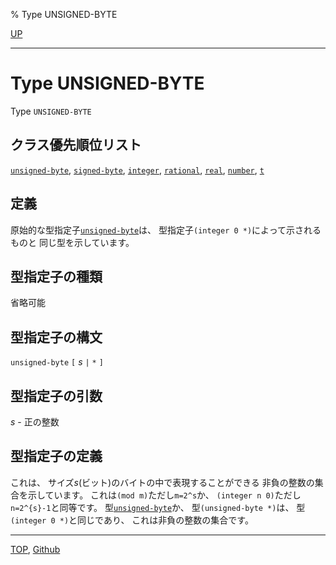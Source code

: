 % Type UNSIGNED-BYTE

[UP](12.2.html)  

---

# Type **UNSIGNED-BYTE**


Type `UNSIGNED-BYTE`


## クラス優先順位リスト

[`unsigned-byte`](12.2.unsigned-byte.html),
[`signed-byte`](12.2.signed-byte.html),
[`integer`](12.2.integer.html),
[`rational`](12.2.rational-system-class.html),
[`real`](12.2.real.html),
[`number`](12.2.number.html),
[`t`](4.4.t-system-class.html)


## 定義

原始的な型指定子[`unsigned-byte`](12.2.unsigned-byte.html)は、
型指定子`(integer 0 *)`によって示されるものと
同じ型を示しています。


## 型指定子の種類

省略可能


## 型指定子の構文

`unsigned-byte` `[` *s* `|` `*` `]`


## 型指定子の引数

*s* - 正の整数


## 型指定子の定義

これは、
サイズ*s*(ビット)のバイトの中で表現することができる
非負の整数の集合を示しています。
これは`(mod m)`ただし`m=2^s`か、
`(integer n 0)`ただし`n=2^{s}-1`と同等です。
型[`unsigned-byte`](12.2.unsigned-byte.html)か、
型`(unsigned-byte *)`は、
型`(integer 0 *)`と同じであり、
これは非負の整数の集合です。


---
[TOP](index.html),  [Github](https://github.com/nptcl/npt-japanese)

